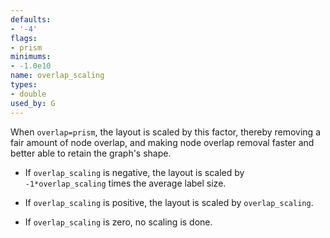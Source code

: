 ```yaml
---
defaults:
- '-4'
flags:
- prism
minimums:
- -1.0e10
name: overlap_scaling
types:
- double
used_by: G
---
```

When `overlap=prism`, the layout is scaled by this factor, thereby
removing a fair amount of node overlap, and making node overlap removal
faster and better able to retain the graph's shape.

* If `overlap_scaling` is negative, the layout is scaled by
`-1*overlap_scaling` times the average label size.

* If `overlap_scaling` is positive, the layout is scaled by
`overlap_scaling`.

* If `overlap_scaling` is zero, no scaling is done.
